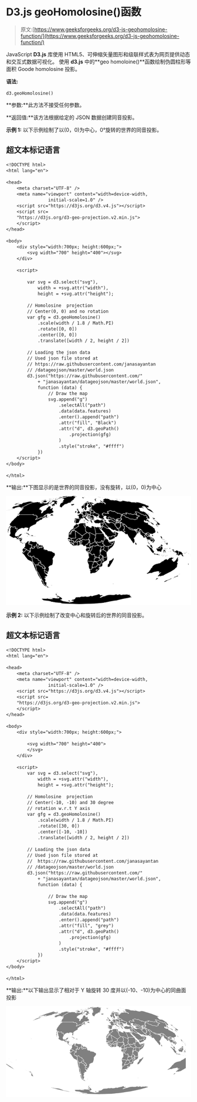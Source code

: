 # D3.js geoHomolosine()函数

> 原文:[https://www.geeksforgeeks.org/d3-js-geohomolosine-function/](https://www.geeksforgeeks.org/d3-js-geohomolosine-function/)

JavaScript **D3.js** 库使用 HTML5、可伸缩矢量图形和级联样式表为网页提供动态和交互式数据可视化。
使用 **d3.js** 中的**geo homoloine()**函数绘制伪圆柱形等面积 Goode homolosine 投影。

**语法:**

```
d3.geoHomolosine()
```

**参数:**此方法不接受任何参数。

**返回值:**该方法根据给定的 JSON 数据创建同音投影。

**示例 1:** 以下示例绘制了以(0，0)为中心，0°旋转的世界的同音投影。

## 超文本标记语言

```
<!DOCTYPE html>
<html lang="en">

<head>
    <meta charset="UTF-8" />
    <meta name="viewport" content="width=device-width, 
                initial-scale=1.0" />
    <script src="https://d3js.org/d3.v4.js"></script>
    <script src=
    "https://d3js.org/d3-geo-projection.v2.min.js">
    </script>
</head>

<body>
    <div style="width:700px; height:600px;">
        <svg width="700" height="400"></svg>
    </div>

    <script>

        var svg = d3.select("svg"),
            width = +svg.attr("width"),
            height = +svg.attr("height");

        // Homolosine  projection
        // Center(0, 0) and no rotation 
        var gfg = d3.geoHomolosine()
            .scale(width / 1.8 / Math.PI)
            .rotate([0, 0])
            .center([0, 0])
            .translate([width / 2, height / 2])

        // Loading the json data
        // Used json file stored at 
        // https://raw.githubusercontent.com/janasayantan
        // /datageojson/master/world.json
        d3.json("https://raw.githubusercontent.com/"
            + "janasayantan/datageojson/master/world.json",
            function (data) {
                // Draw the map
                svg.append("g")
                    .selectAll("path")
                    .data(data.features)
                    .enter().append("path")
                    .attr("fill", "Black")
                    .attr("d", d3.geoPath()
                        .projection(gfg)
                    )
                    .style("stroke", "#ffff")
            })
    </script>
</body>

</html>
```

**输出:**下图显示的是世界的同音投影，没有旋转，以(0，0)为中心

![](img/fa9c582f35060d54eb7cb2b94964f1d2.png)

**示例 2:** 以下示例绘制了改变中心和旋转后的世界的同音投影。

## 超文本标记语言

```
<!DOCTYPE html>
<html lang="en">

<head>
    <meta charset="UTF-8" />
    <meta name="viewport" content="width=device-width, 
                initial-scale=1.0" />
    <script src="https://d3js.org/d3.v4.js"></script>
    <script src=
    "https://d3js.org/d3-geo-projection.v2.min.js">
    </script>
</head>

<body>
    <div style="width:700px; height:600px;">

        <svg width="700" height="400">
        </svg>
    </div>

    <script>
        var svg = d3.select("svg"),
            width = +svg.attr("width"),
            height = +svg.attr("height");

        // Homolosine  projection
        // Center(-10, -10) and 30 degree
        // rotation w.r.t Y axis
        var gfg = d3.geoHomolosine()
            .scale(width / 1.8 / Math.PI)
            .rotate([30, 0])
            .center([-10, -10])
            .translate([width / 2, height / 2])

        // Loading the json data
        // Used json file stored at 
        //  https://raw.githubusercontent.com/janasayantan
        // /datageojson/master/world.json
        d3.json("https://raw.githubusercontent.com/"
            + "janasayantan/datageojson/master/world.json",
            function (data) {

                // Draw the map
                svg.append("g")
                    .selectAll("path")
                    .data(data.features)
                    .enter().append("path")
                    .attr("fill", "grey")
                    .attr("d", d3.geoPath()
                        .projection(gfg)
                    )
                    .style("stroke", "#ffff")
            })
    </script>
</body>

</html>
```

**输出:**以下输出显示了相对于 Y 轴旋转 30 度并以(-10、-10)为中心的同曲面投影

![](img/c65c77f9c059b296e1b97c4e93cfc7a0.png)